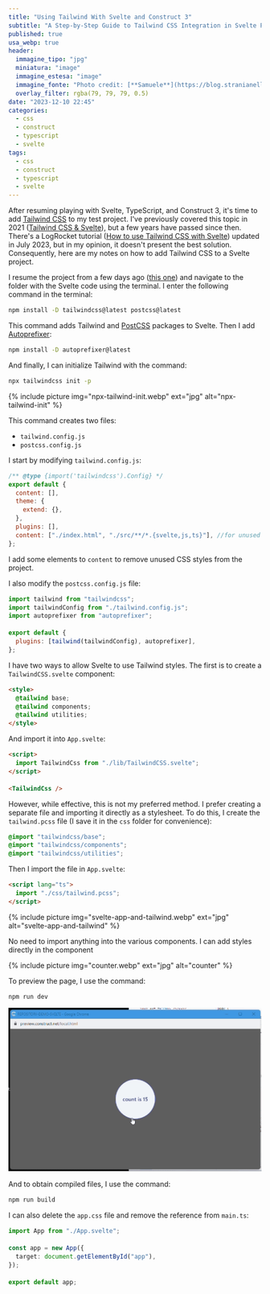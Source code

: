 ```yaml
---
title: "Using Tailwind With Svelte and Construct 3"
subtitle: "A Step-by-Step Guide to Tailwind CSS Integration in Svelte Projects."
published: true
usa_webp: true
header:
  immagine_tipo: "jpg"
  miniatura: "image"
  immagine_estesa: "image"
  immagine_fonte: "Photo credit: [**Samuele**](https://blog.stranianelli.com/)"
  overlay_filter: rgba(79, 79, 79, 0.5)
date: "2023-12-10 22:45"
categories:
  - css
  - construct
  - typescript
  - svelte
tags:
  - css
  - construct
  - typescript
  - svelte
---
```


After resuming playing with Svelte, TypeScript, and Construct 3, it's time to add [Tailwind CSS](https://tailwindcss.com/) to my test project. I've previously covered this topic in 2021 ([Tailwind CSS & Svelte](https://blog.stranianelli.com/tailwind-and-svelte/)), but a few years have passed since then. There's a LogRocket tutorial ([How to use Tailwind CSS with Svelte](https://blog.logrocket.com/how-to-use-tailwind-css-svelte/)) updated in July 2023, but in my opinion, it doesn't present the best solution. Consequently, here are my notes on how to add Tailwind CSS to a Svelte project.

I resume the project from a few days ago ([this one](https://blog.stranianelli.com/using-typescript-and-svelte-in-construct/)) and navigate to the folder with the Svelte code using the terminal. I enter the following command in the terminal:

```bash
npm install -D tailwindcss@latest postcss@latest
```

This command adds Tailwind and [PostCSS](https://postcss.org/) packages to Svelte. Then I add [Autoprefixer](https://www.npmjs.com/package/autoprefixer):

```bash
npm install -D autoprefixer@latest
```

And finally, I can initialize Tailwind with the command:

```bash
npx tailwindcss init -p
```

{% include picture img="npx-tailwind-init.webp" ext="jpg" alt="npx-tailwind-init" %}

This command creates two files:

- `tailwind.config.js`
- `postcss.config.js`

I start by modifying `tailwind.config.js`:

```js
/** @type {import('tailwindcss').Config} */
export default {
  content: [],
  theme: {
    extend: {},
  },
  plugins: [],
  content: ["./index.html", "./src/**/*.{svelte,js,ts}"], //for unused css
};
```

I add some elements to `content` to remove unused CSS styles from the project.

I also modify the `postcss.config.js` file:

```js
import tailwind from "tailwindcss";
import tailwindConfig from "./tailwind.config.js";
import autoprefixer from "autoprefixer";

export default {
  plugins: [tailwind(tailwindConfig), autoprefixer],
};
```

I have two ways to allow Svelte to use Tailwind styles. The first is to create a `TailwindCSS.svelte` component:

```html
<style>
  @tailwind base;
  @tailwind components;
  @tailwind utilities;
</style>
```

And import it into `App.svelte`:

```html
<script>
  import TailwindCss from "./lib/TailwindCSS.svelte";
</script>

<TailwindCss />
```

However, while effective, this is not my preferred method. I prefer creating a separate file and importing it directly as a stylesheet. To do this, I create the `tailwind.pcss` file (I save it in the `css` folder for convenience):

```css
@import "tailwindcss/base";
@import "tailwindcss/components";
@import "tailwindcss/utilities";
```

Then I import the file in `App.svelte`:

```html
<script lang="ts">
  import "./css/tailwind.pcss";
</script>
```

{% include picture img="svelte-app-and-tailwind.webp" ext="jpg" alt="svelte-app-and-tailwind" %}

No need to import anything into the various components. I can add styles directly in the component

{% include picture img="counter.webp" ext="jpg" alt="counter" %}

To preview the page, I use the command:

```bash
npm run dev
```

![c3 gif](https://raw.githubusercontent.com/el3um4s/strani-anelli-blog/master/_posts/2023/2023-12-10-using-tailwind-with-svelte-it/preview.gif)

And to obtain compiled files, I use the command:

```bash
npm run build
```

I can also delete the `app.css` file and remove the reference from `main.ts`:

```ts
import App from "./App.svelte";

const app = new App({
  target: document.getElementById("app"),
});

export default app;
```
